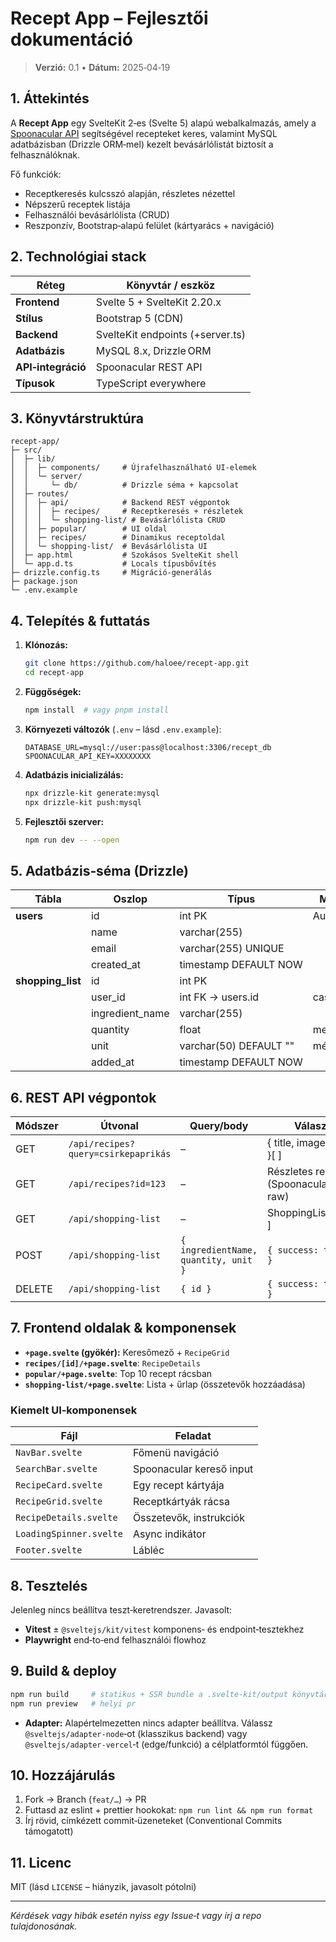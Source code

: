 # Recept App – Fejlesztői dokumentáció

> **Verzió:** 0.1 • **Dátum:** 2025‑04‑19

## 1. Áttekintés
A **Recept App** egy SvelteKit 2‑es (Svelte 5) alapú webalkalmazás, amely a [Spoonacular API](https://spoonacular.com/food-api) segítségével recepteket keres, valamint MySQL adatbázisban (Drizzle ORM‑mel) kezelt bevásárlólistát biztosít a felhasználóknak.

Fő funkciók:
- Receptkeresés kulcsszó alapján, részletes nézettel
- Népszerű receptek listája
- Felhasználói bevásárlólista (CRUD)
- Reszponzív, Bootstrap‑alapú felület (kártyarács + navigáció)

## 2. Technológiai stack
| Réteg | Könyvtár / eszköz |
|-------|------------------|
| **Frontend** | Svelte 5 + SvelteKit 2.20.x |
| **Stílus** | Bootstrap 5 (CDN) |
| **Backend** | SvelteKit endpoints (+server.ts) |
| **Adatbázis** | MySQL 8.x, Drizzle ORM |
| **API‑integráció** | Spoonacular REST API |
| **Típusok** | TypeScript everywhere |

## 3. Könyvtárstruktúra
```
recept-app/
├─ src/
│  ├─ lib/
│  │  ├─ components/     # Újrafelhasználható UI‑elemek
│  │  └─ server/
│  │     └─ db/          # Drizzle séma + kapcsolat
│  ├─ routes/
│  │  ├─ api/            # Backend REST végpontok
│  │  │  ├─ recipes/     # Receptkeresés + részletek
│  │  │  └─ shopping-list/ # Bevásárlólista CRUD
│  │  ├─ popular/        # UI oldal
│  │  ├─ recipes/        # Dinamikus receptoldal
│  │  └─ shopping-list/  # Bevásárlólista UI
│  ├─ app.html           # Szokásos SvelteKit shell
│  └─ app.d.ts           # Locals típusbővítés
├─ drizzle.config.ts     # Migráció‑generálás
├─ package.json
└─ .env.example
```

## 4. Telepítés & futtatás
1. **Klónozás:**
   ```bash
   git clone https://github.com/haloee/recept-app.git
   cd recept-app
   ```
2. **Függőségek:**
   ```bash
   npm install  # vagy pnpm install
   ```
3. **Környezeti változók** (`.env` – lásd `.env.example`):
   ```env
   DATABASE_URL=mysql://user:pass@localhost:3306/recept_db
   SPOONACULAR_API_KEY=XXXXXXXX
   ```
4. **Adatbázis inicializálás:**
   ```bash
   npx drizzle-kit generate:mysql
   npx drizzle-kit push:mysql
   ```
5. **Fejlesztői szerver:**
   ```bash
   npm run dev -- --open
   ```

## 5. Adatbázis‑séma (Drizzle)
| Tábla | Oszlop | Típus | Megjegyzés |
|-------|--------|-------|------------|
| **users** | id | int PK | Auto‑increment |
|           | name | varchar(255) |  |
|           | email | varchar(255) UNIQUE |  |
|           | created_at | timestamp DEFAULT NOW | |
| **shopping_list** | id | int PK |  |
|                  | user_id | int FK → users.id | cascade delete |
|                  | ingredient_name | varchar(255) |  |
|                  | quantity | float | mennyiség |
|                  | unit | varchar(50) DEFAULT "" | mértékegység |
|                  | added_at | timestamp DEFAULT NOW | |

## 6. REST API végpontok
| Módszer | Útvonal | Query/body | Válasz |
|---------|---------|-----------|--------|
| GET | `/api/recipes?query=csirkepaprikás` | – | { title, image, id, … }[ ] |
| GET | `/api/recipes?id=123` | – | Részletes recept (Spoonacular raw) |
| GET | `/api/shopping-list` | – | ShoppingListItem[ ] |
| POST | `/api/shopping-list` | `{ ingredientName, quantity, unit }` | `{ success: true }` |
| DELETE | `/api/shopping-list` | `{ id }` | `{ success: true }` |

## 7. Frontend oldalak & komponensek
- **`+page.svelte` (gyökér):** Keresőmező + `RecipeGrid`
- **`recipes/[id]/+page.svelte`**: `RecipeDetails`
- **`popular/+page.svelte`**: Top 10 recept rácsban
- **`shopping-list/+page.svelte`**: Lista + űrlap (összetevők hozzáadása)

### Kiemelt UI‑komponensek
| Fájl | Feladat |
|------|---------|
| `NavBar.svelte` | Főmenü navigáció |
| `SearchBar.svelte` | Spoonacular kereső input |
| `RecipeCard.svelte` | Egy recept kártyája |
| `RecipeGrid.svelte` | Receptkártyák rácsa |
| `RecipeDetails.svelte` | Összetevők, instrukciók |
| `LoadingSpinner.svelte` | Async indikátor |
| `Footer.svelte` | Lábléc |

## 8. Tesztelés
Jelenleg nincs beállítva teszt‑keretrendszer. Javasolt:
- **Vitest** ± `@sveltejs/kit/vitest` komponens‑ és endpoint‑tesztekhez
- **Playwright** end‑to‑end felhasználói flowhoz

## 9. Build & deploy
```bash
npm run build     # statikus + SSR bundle a .svelte-kit/output könyvtárba
npm run preview   # helyi pr
```
- **Adapter:** Alapértelmezetten nincs adapter beállítva. Válassz `@sveltejs/adapter-node`‑ot (klasszikus backend) vagy `@sveltejs/adapter-vercel`‑t (edge/funkció) a célplatformtól függően.

## 10. Hozzájárulás
1. Fork → Branch (`feat/…`) → PR
2. Fut­tasd az eslint + prettier hookokat: `npm run lint && npm run format`
3. Írj rövid, címkézett commit‑üzeneteket (Conventional Commits támogatott)

## 11. Licenc
MIT (lásd `LICENSE` – hiányzik, javasolt pótolni)

---
*Kérdések vagy hibák esetén nyiss egy Issue‑t vagy írj a repo tulajdonosának.*

